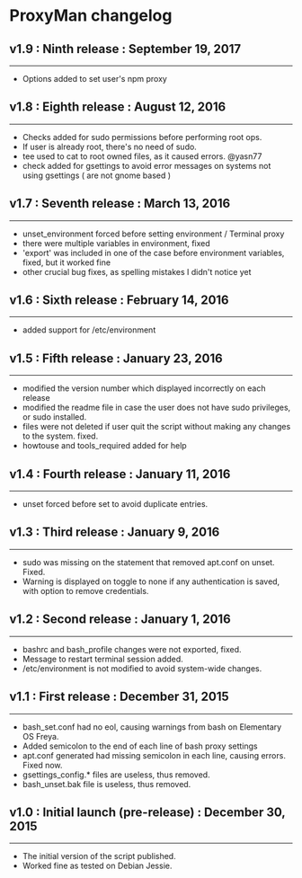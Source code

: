 ProxyMan changelog
===============================================================

## v1.9 : Ninth release : September 19, 2017
---------------------------------------------------------------
* Options added to set user's npm proxy

## v1.8 : Eighth release : August 12, 2016
---------------------------------------------------------------
* Checks added for sudo permissions before performing root ops.
* If user is already root, there's no need of sudo.
* tee used to cat to root owned files, as it caused errors. @yasn77
* check added for gsettings to avoid error messages on systems not 
  using gsettings ( are not gnome based )

## v1.7 : Seventh release : March 13, 2016
---------------------------------------------------------------
* unset_environment forced before setting environment / Terminal proxy
* there were multiple variables in environment, fixed
* 'export' was included in one of the case before environment variables, fixed, but it worked fine
* other crucial bug fixes, as spelling mistakes I didn't notice yet

## v1.6 : Sixth release : February 14, 2016
---------------------------------------------------------------
* added support for /etc/environment

## v1.5 : Fifth release : January 23, 2016
---------------------------------------------------------------
* modified the version number which displayed incorrectly on each release
* modified the readme file in case the user does not have sudo privileges, or sudo installed.
* files were not deleted if user quit the script without making any changes to the system. fixed.
* howtouse and tools_required added for help

## v1.4 : Fourth release : January 11, 2016
---------------------------------------------------------------
* unset forced before set to avoid duplicate entries.

## v1.3 : Third release : January 9, 2016
---------------------------------------------------------------
* sudo was missing on the statement that removed apt.conf on unset. Fixed.
* Warning is displayed on toggle to none if any authentication is saved, with option to remove credentials.

## v1.2 : Second release : January 1, 2016
---------------------------------------------------------------
* bashrc and bash_profile changes were not exported, fixed.
* Message to restart terminal session added.
* /etc/environment is not modified to avoid system-wide changes.

## v1.1 : First release : December 31, 2015
---------------------------------------------------------------
* bash_set.conf had no eol, causing warnings from bash on Elementary OS Freya.
* Added semicolon to the end of each line of bash proxy settings
* apt.conf generated had missing semicolon in each line, causing errors. Fixed now.
* gsettings_config.* files are useless, thus removed.
* bash_unset.bak file is useless, thus removed.


## v1.0 : Initial launch (pre-release) : December 30, 2015
---------------------------------------------------------------
* The initial version of the script published.
* Worked fine as tested on Debian Jessie.
